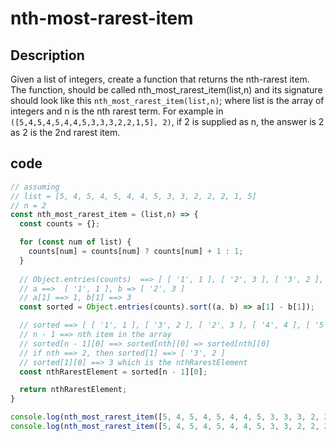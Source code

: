 # nth-most-rarest-item

## Description
Given a list of integers, create a function that returns the nth-rarest item. The function, should be called nth_most_rarest_item(list,n) and its signature should look like this `nth_most_rarest_item(list,n)`; where list is the array of integers and n is the nth rarest term. For example in `([5,4,5,4,5,4,4,5,3,3,3,2,2,1,5], 2)`, if 2 is supplied as n, the answer is 2 as 2 is the 2nd rarest item.

## code
```javascript
// assuming 
// list = [5, 4, 5, 4, 5, 4, 4, 5, 3, 3, 2, 2, 2, 1, 5]
// n = 2
const nth_most_rarest_item = (list,n) => {
  const counts = {};

  for (const num of list) {
    counts[num] = counts[num] ? counts[num] + 1 : 1;
  }
 
  // Object.entries(counts)  ==> [ [ '1', 1 ], [ '2', 3 ], [ '3', 2 ], [ '4', 4 ], [ '5', 5 ] ]
  // a ==>  [ '1', 1 ], b => [ '2', 3 ]
  // a[1] ==> 1, b[1] ==> 3
  const sorted = Object.entries(counts).sort((a, b) => a[1] - b[1]);

  // sorted ==> [ [ '1', 1 ], [ '3', 2 ], [ '2', 3 ], [ '4', 4 ], [ '5', 5 ] ]
  // n - 1 ==> nth item in the array
  // sorted[n - 1][0] ==> sorted[nth][0] => sorted[nth][0]
  // if nth ==> 2, then sorted[1] ==> [ '3', 2 ]
  // sorted[1][0] ==> 3 which is the nthRarestElement
  const nthRarestElement = sorted[n - 1][0];

  return nthRarestElement;
}

console.log(nth_most_rarest_item([5, 4, 5, 4, 5, 4, 4, 5, 3, 3, 3, 2, 2, 2, 1, 5], 2)); // 2
console.log(nth_most_rarest_item([5, 4, 5, 4, 5, 4, 4, 5, 3, 3, 2, 2, 2, 1, 5], 2)); // 3
```
